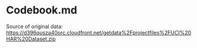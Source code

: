 Codebook.md
=============
Source of original data: https://d396qusza40orc.cloudfront.net/getdata%2Fprojectfiles%2FUCI%20HAR%20Dataset.zip
